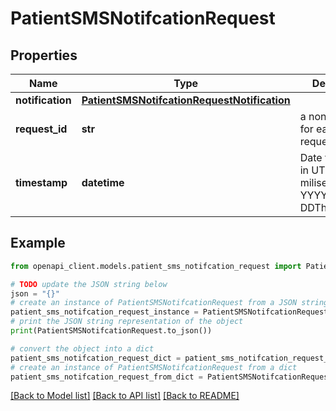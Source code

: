 # PatientSMSNotifcationRequest


## Properties

Name | Type | Description | Notes
------------ | ------------- | ------------- | -------------
**notification** | [**PatientSMSNotifcationRequestNotification**](PatientSMSNotifcationRequestNotification.md) |  | 
**request_id** | **str** | a nonce, unique for each HTTP request | 
**timestamp** | **datetime** | Date time format in UTC, includes miliseconds YYYY-MM-DDThh:mm:ss.vZ | 

## Example

```python
from openapi_client.models.patient_sms_notifcation_request import PatientSMSNotifcationRequest

# TODO update the JSON string below
json = "{}"
# create an instance of PatientSMSNotifcationRequest from a JSON string
patient_sms_notifcation_request_instance = PatientSMSNotifcationRequest.from_json(json)
# print the JSON string representation of the object
print(PatientSMSNotifcationRequest.to_json())

# convert the object into a dict
patient_sms_notifcation_request_dict = patient_sms_notifcation_request_instance.to_dict()
# create an instance of PatientSMSNotifcationRequest from a dict
patient_sms_notifcation_request_from_dict = PatientSMSNotifcationRequest.from_dict(patient_sms_notifcation_request_dict)
```
[[Back to Model list]](../README.md#documentation-for-models) [[Back to API list]](../README.md#documentation-for-api-endpoints) [[Back to README]](../README.md)


